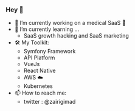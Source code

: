 ### Hey 👋


- 🔭 I’m currently working on a medical SaaS 💊
- 🌱 I’m currently learning ...
  - SaaS growth hacking and SaaS marketing
- 🛠 My Toolkit:
  - Symfony Framework
  - API Platform
  - VueJs
  - React Native
  - AWS ☁️
  - Kubernetes  
- 📫 How to reach me: 
  - twitter : @zairigimad

